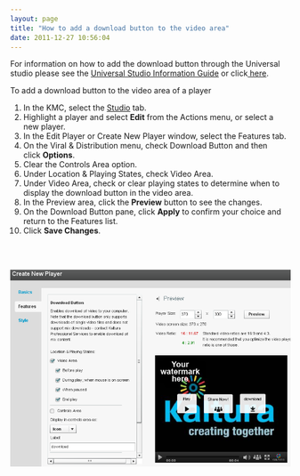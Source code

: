 ```yaml
---
layout: page
title: "How to add a download button to the video area"
date: 2011-12-27 10:56:04
---
```


For information on how to add the download button through the Universal studio please see the <a href="{{site.url}}/documentation/Knowledge/universal-studio-information-guide.html" target="_blank">Universal Studio Information Guide</a> or click<a href="http://knowledge.kaltura.com/universal-studio-information-guide#download" target="_blank"> here</a>.<span style="text-decoration: underline;"><br /></span>

<p class="mce-procedure">
  To add a download button to the video area of a player
</p>

1.  In the KMC, select the <a href="http://www.kaltura.com/index.php/kmc/kmc4#studio%7CplayersList" target="_blank">Studio</a> tab.
2.  Highlight a player and select **Edit** from the Actions menu, or select a new player.
3.  In the Edit Player or Create New Player window, select the Features tab.
4.  On the Viral & Distribution menu, check Download Button and then click **Options**.
5.  Clear the Controls Area option.
6.  Under Location & Playing States, check Video Area.
7.  Under Video Area, check or clear playing states to determine when to display the download button in the video area.
8.  In the Preview area, click the **Preview** button to see the changes.
9.  On the Download Button pane, click **Apply** to confirm your choice and return to the Features list.
10. Click **Save Changes**.

 

 <img src="../../assets/154">